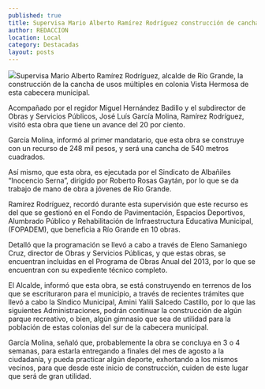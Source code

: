 ```yaml
---
published: true
title: Supervisa Mario Alberto Ramírez Rodríguez construcción de cancha de uso múltiple en Río Grande
author: REDACCION
location: Local
category: Destacadas
layout: posts
---
```


![](http://i.imgur.com/Nzlmadbm.jpg)Supervisa Mario Alberto Ramírez Rodríguez, alcalde de Río Grande, la construcción de la cancha de usos múltiples en colonia Vista Hermosa de esta cabecera municipal.

Acompañado por el regidor Miguel Hernández Badillo y el subdirector de Obras y Servicios Públicos, José Luís García Molina, Ramírez Rodríguez, visitó esta obra que tiene un avance del 20 por ciento.

García Molina, informó al primer mandatario, que esta obra se construye con un recurso de 248 mil pesos, y será una cancha de 540 metros cuadrados.

Así mismo, que esta obra, es ejecutada por el Sindicato de Albañiles “Inocencio Serna”, dirigido por Roberto Rosas Gaytán, por lo que se da trabajo de mano de obra a jóvenes de Río Grande.
 
Ramírez Rodríguez, recordó durante esta supervisión que este recurso es del que se gestionó en el Fondo de Pavimentación, Espacios Deportivos, Alumbrado Público y Rehabilitación de Infraestructura Educativa Municipal, (FOPADEM), que beneficia a Río Grande en 10 obras.

Detalló que la programación se llevó a cabo a través de Eleno Samaniego Cruz, director de Obras y Servicios Públicas, y que estas obras, se encuentran incluidas en el Programa de Obras Anual del 2013, por lo que se encuentran con su expediente técnico completo.

El Alcalde, informó que esta obra,  se está construyendo en terrenos de los que se escrituraron para el municipio, a través de recientes trámites que llevó a cabo la Síndico Municipal, Amini Yalili  Salcedo Castillo, por lo que las siguientes Administraciones, podrán continuar la construcción de algún parque recreativo, o bien, algún gimnasio que sea de utilidad para la población de estas colonias del sur de la cabecera municipal.

García Molina, señaló que, probablemente la obra se concluya en 3 o 4 semanas, para estarla entregando a finales del mes de agosto a la ciudadanía, y pueda practicar algún deporte, exhortando a los mismos vecinos, para que desde este inicio de construcción, cuiden de este lugar que será de gran utilidad.  
